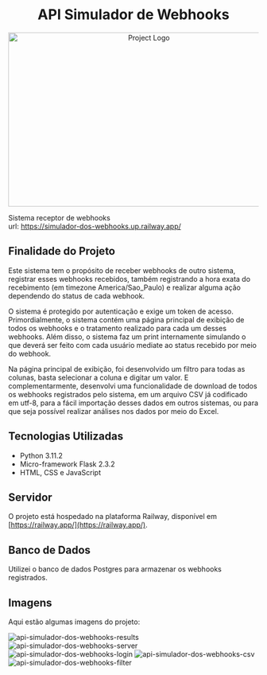 <h1 align="center">API Simulador de Webhooks</h1>

<p align="center">
  <img src="https://user-images.githubusercontent.com/108025321/239703028-0c14b0b7-5ed8-408b-810b-b385a56c7e94.jpg" alt="Project Logo" width="550" height="350">
</p>

Sistema receptor de webhooks<br />
url: https://simulador-dos-webhooks.up.railway.app/

## Finalidade do Projeto

Este sistema tem o propósito de receber webhooks de outro sistema, registrar esses webhooks recebidos, também registrando a hora exata do recebimento (em timezone America/Sao_Paulo) e realizar alguma ação dependendo do status de cada webhook.

O sistema é protegido por autenticação e exige um token de acesso. Primordialmente, o sistema contém uma página principal de exibição de todos os webhooks e o tratamento realizado para cada um desses webhooks. Além disso, o sistema faz um print internamente simulando o que deverá ser feito com cada usuário mediate ao status recebido por meio do webhook.

Na página principal de exibição, foi desenvolvido um filtro para todas as colunas, basta selecionar a coluna e digitar um valor. E complementarmente, desenvolvi uma funcionalidade de download de todos os webhooks registrados pelo sistema, em um arquivo CSV já codificado em utf-8, para a fácil importação desses dados em outros sistemas, ou para que seja possível realizar análises nos dados por meio do Excel.

## Tecnologias Utilizadas

- Python 3.11.2
- Micro-framework Flask 2.3.2
- HTML, CSS e JavaScript

## Servidor

O projeto está hospedado na plataforma Railway, disponível em [https://railway.app/](https://railway.app/).

## Banco de Dados

Utilizei o banco de dados Postgres para armazenar os webhooks registrados.

## Imagens

Aqui estão algumas imagens do projeto:

![api-simulador-dos-webhooks-results](https://github.com/Dhytm/api-simulador-dos-webhooks/assets/108025321/fd48c6de-2aca-4e54-8943-3e0224d0a38f)
![api-simulador-dos-webhooks-server](https://github.com/Dhytm/api-simulador-dos-webhooks/assets/108025321/f71429bd-7cb4-42e3-86c7-143597839b05)
![api-simulador-dos-webhooks-login](https://github.com/Dhytm/api-simulador-dos-webhooks/assets/108025321/20270744-8d17-4bce-af72-9489407af679)
![api-simulador-dos-webhooks-csv](https://github.com/Dhytm/api-simulador-dos-webhooks/assets/108025321/de614ba4-0b46-4666-ab32-86117fdbe219)
![api-simulador-dos-webhooks-filter](https://github.com/Dhytm/api-simulador-dos-webhooks/assets/108025321/e9afa934-735b-4168-9da5-9ceef02a9666)
</details>
